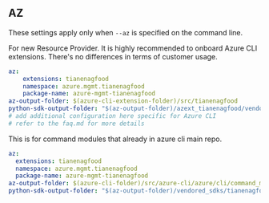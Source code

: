 ## AZ

These settings apply only when `--az` is specified on the command line.

For new Resource Provider. It is highly recommended to onboard Azure CLI extensions. There's no differences in terms of customer usage. 

``` yaml $(az) && $(target-mode) != 'core'
az:
    extensions: tianenagfood
    namespace: azure.mgmt.tianenagfood
    package-name: azure-mgmt-tianenagfood
az-output-folder: $(azure-cli-extension-folder)/src/tianenagfood
python-sdk-output-folder: "$(az-output-folder)/azext_tianenagfood/vendored_sdks/tianenagfood"
# add additional configuration here specific for Azure CLI
# refer to the faq.md for more details
```



This is for command modules that already in azure cli main repo. 
``` yaml $(az) && $(target-mode) == 'core'
az:
  extensions: tianenagfood
  namespace: azure.mgmt.tianenagfood
  package-name: azure-mgmt-tianenagfood
az-output-folder: $(azure-cli-folder)/src/azure-cli/azure/cli/command_modules/tianenagfood
python-sdk-output-folder: "$(az-output-folder)/vendored_sdks/tianenagfood"
``` 